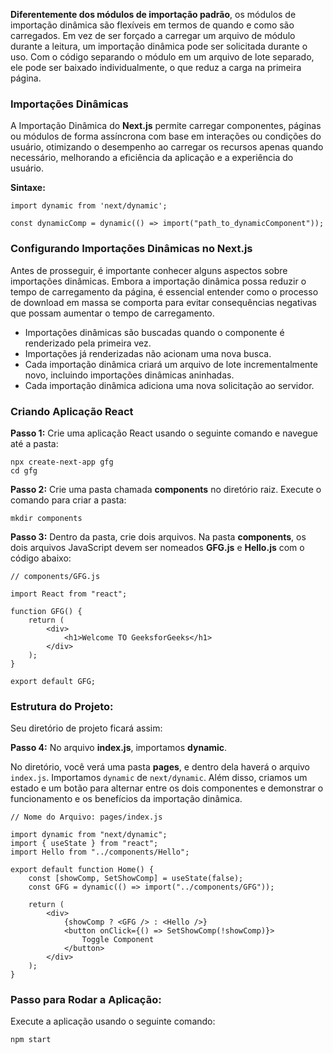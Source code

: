 **Diferentemente dos módulos de importação padrão**, os módulos de importação dinâmica são flexíveis em termos de quando e como são carregados. Em vez de ser forçado a carregar um arquivo de módulo durante a leitura, um importação dinâmica pode ser solicitada durante o uso. Com o código separando o módulo em um arquivo de lote separado, ele pode ser baixado individualmente, o que reduz a carga na primeira página.

### **Importações Dinâmicas**

A Importação Dinâmica do **Next.js** permite carregar componentes, páginas ou módulos de forma assíncrona com base em interações ou condições do usuário, otimizando o desempenho ao carregar os recursos apenas quando necessário, melhorando a eficiência da aplicação e a experiência do usuário.

**Sintaxe:**

```
import dynamic from 'next/dynamic';

const dynamicComp = dynamic(() => import("path_to_dynamicComponent"));
```

### **Configurando Importações Dinâmicas no Next.js**

Antes de prosseguir, é importante conhecer alguns aspectos sobre importações dinâmicas. Embora a importação dinâmica possa reduzir o tempo de carregamento da página, é essencial entender como o processo de download em massa se comporta para evitar consequências negativas que possam aumentar o tempo de carregamento.

- Importações dinâmicas são buscadas quando o componente é renderizado pela primeira vez.
- Importações já renderizadas não acionam uma nova busca.
- Cada importação dinâmica criará um arquivo de lote incrementalmente novo, incluindo importações dinâmicas aninhadas.
- Cada importação dinâmica adiciona uma nova solicitação ao servidor.

### **Criando Aplicação React**

**Passo 1:** Crie uma aplicação React usando o seguinte comando e navegue até a pasta:

```
npx create-next-app gfg
cd gfg 
```

**Passo 2:** Crie uma pasta chamada **components** no diretório raiz. Execute o comando para criar a pasta:

```
mkdir components 
```

**Passo 3:** Dentro da pasta, crie dois arquivos. Na pasta **components**, os dois arquivos JavaScript devem ser nomeados **GFG.js** e **Hello.js** com o código abaixo:

```
// components/GFG.js

import React from "react";

function GFG() {
    return (
        <div>
            <h1>Welcome TO GeeksforGeeks</h1>
        </div>
    );
}

export default GFG;
```

### **Estrutura do Projeto:**

Seu diretório de projeto ficará assim:

**Passo 4:** No arquivo **index.js**, importamos **dynamic**.

No diretório, você verá uma pasta **pages**, e dentro dela haverá o arquivo `index.js`. Importamos `dynamic` de `next/dynamic`. Além disso, criamos um estado e um botão para alternar entre os dois componentes e demonstrar o funcionamento e os benefícios da importação dinâmica.

```
// Nome do Arquivo: pages/index.js 

import dynamic from "next/dynamic";
import { useState } from "react";
import Hello from "../components/Hello";

export default function Home() {
    const [showComp, SetShowComp] = useState(false);
    const GFG = dynamic(() => import("../components/GFG"));
    
    return (
        <div>
            {showComp ? <GFG /> : <Hello />}
            <button onClick={() => SetShowComp(!showComp)}>
                Toggle Component
            </button>
        </div>
    );
}
```

### **Passo para Rodar a Aplicação:**

Execute a aplicação usando o seguinte comando:

```
npm start
```

